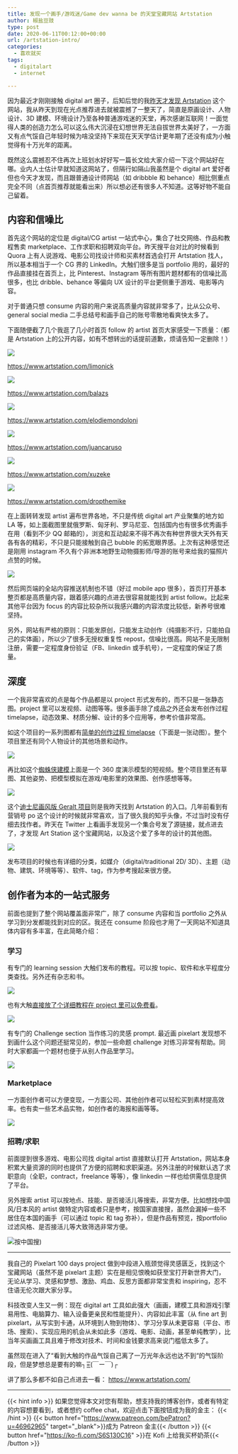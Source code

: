 ```yaml
---
title: 发现一个画手/游戏迷/Game dev wanna be 的天堂宝藏网站 Artstation
author: 椒盐豆豉
type: post
date: 2020-06-11T00:12:00+00:00
url: /artstation-intro/
categories:
  - 喜欢就买
tags:
  - digitalart
  - internet

---
```

因为最近才刚刚接触 digital art 圈子，后知后觉的我[昨天才发现 Artstation](https://www.douban.com/people/mfcndw/status/2986922377/) 这个网站，我从昨天到现在光点推荐进去就被震撼了一整天了，简直是原画设计、人物设计、3D 建模、环境设计乃至各种普通游戏迷的天堂，再次感谢互联网！一面觉得人类的创造力怎么可以这么伟大沉浸在幻想世界无法自拔世界太美好了，一方面又有点气馁自己年轻时候为啥没坚持下来现在天天学估计更年期了还没有成为小触觉得有十万光年的距离。

既然这么震撼忍不住再次上班划水好好写一篇长文给大家介绍一下这个网站好在哪。业内人士估计早就知道这网站了，但隔行如隔山我虽然是个 digital art 爱好者但也今天才发现，而且跟普通设计师网站（如 dribbble 和 behance）相比侧重点完全不同（点首页推荐就能看出来）所以想必还有很多人不知道。这等好物不能自己留着。

## 内容和信噪比

首先这个网站的定位是 digital/CG artist 一站式中心，集合了社交网络、作品和教程售卖 marketplace、工作求职和招聘双向平台。昨天搜平台对比的时候看到 Quora 上有人说游戏、电影公司找设计师和买素材首选会打开 Artstation 找人，所以基本相当于一个 CG 界的 LinkedIn。大触们很多是当 portfolio 用的，最好的作品直接挂在首页上，比 Pinterest、Instagram 等所有图片题材都有的信噪比高很多，也比 dribble、behance 等偏向 UX 设计的平台更侧重于游戏、电影等内容。

对于普通只想 consume 内容的用户来说高质量内容就非常多了，比从公众号、general social media 二手总结号和画手自己的账号零散地看爽快太多了。

下面随便截了几个我逛了几小时首页 follow 的 artist 首页大家感受一下质量：（都是 Artstation 上的公开内容，如有不想转出的话提前道歉，烦请告知一定删除！）

![](https://blog.douchi.space/wp-content/uploads/2020/12/Screen-Shot-2020-12-21-at-5.14.49-PM-1024x955.png)

https://www.artstation.com/limonick

![](https://blog.douchi.space/wp-content/uploads/2020/12/Screen-Shot-2020-12-21-at-5.15.21-PM-1024x981.png)

https://www.artstation.com/balazs

![](https://blog.douchi.space/wp-content/uploads/2020/12/Screen-Shot-2020-12-21-at-5.16.00-PM-1024x957.png)

https://www.artstation.com/elodiemondoloni

![](https://blog.douchi.space/wp-content/uploads/2020/12/Screen-Shot-2020-12-21-at-5.16.35-PM-1024x980.png)

https://www.artstation.com/juancaruso

![](https://blog.douchi.space/wp-content/uploads/2020/12/Screen-Shot-2020-12-21-at-5.17.37-PM-1024x992.png)

https://www.artstation.com/xuzeke

![](https://blog.douchi.space/wp-content/uploads/2020/12/Screen-Shot-2020-12-21-at-5.18.12-PM-1024x978.png)

https://www.artstation.com/dropthemike

在上面转转发现 artist 遍布世界各地，不只是传统 digital art 产业聚集的地方如 LA 等，如上面截图里就俄罗斯、匈牙利、罗马尼亚、包括国内也有很多优秀画手在用（看到不少 QQ 邮箱的），浏览和互动起来不得不再次有种世界很大天外有天各有各的精彩，不只是只能接触到自己 bubble 的拓宽眼界感。上次有这种感觉还是刚用 instagram 不久有个非洲本地野生动物摄影师/导游的账号来给我的猫照片点赞的时候。

![](https://blog.douchi.space/wp-content/uploads/2020/12/Screen-Shot-2020-12-21-at-5.19.41-PM-1024x978.png)

然后网页端的全站内容推送机制也不错（好过 mobile app 很多），首页打开基本整页都是高质量内容，跟着感兴趣的点进去很容易就能找到 artist follow。比起来其他平台因为 focus 的内容比较杂所以我感兴趣的内容浓度比较低，新养号很难坚持。

另外，网站有严格的原则：只能发原创，只能发主动创作（纯摄影不行，只能拍自己的实体画），所以少了很多无授权重复性 repost，信噪比很高。网站不是无限制注册，需要一定程度身份验证（FB、linkedin 或手机号），一定程度的保证了质量。

## 深度

一个我非常喜欢的点是每个作品都是以 project 形式发布的，而不只是一张静态图。project 里可以发视频、动图等等。很多画手除了成品之外还会发布创作过程 timelapse，动态效果、材质分解、设计的多个应用等，参考价值非常高。

如这个项目的一系列图都有[简单的创作过程 timelapse](https://www.artstation.com/artwork/GXAmBd)（下面是一张动图）。整个项目里还有同个人物设计的其他场景和动作。

![](https://blog.douchi.space/wp-content/uploads/2020/12/Screen-Shot-2020-12-21-at-5.20.25-PM-1024x972.png)

再比如这个[蜘蛛侠建模](https://www.artstation.com/artwork/xzeQ4m)上面是一个 360 度演示模型的短视频。整个项目里还有草图、其他姿势、把模型模拟在游戏/电影里的效果图、创作感想等等。

![](https://blog.douchi.space/wp-content/uploads/2020/12/Screen-Shot-2020-12-21-at-5.20.50-PM-1024x995.png)

这个[迪士尼画风版 Geralt 项目](https://www.artstation.com/artwork/GAgkB)则是我昨天找到 Artstation 的入口。几年前看到有营销号 po 这个设计的时候就非常喜欢，当了很久我的知乎头像，不过当时没有仔细去找作者。昨天在 Twitter 上看画手发现另一个集合号发了源链接，就点进去了，才发现 Art Station 这个宝藏网站，以及这个爱了多年的设计的其他图。

![](https://blog.douchi.space/wp-content/uploads/2020/12/Screen-Shot-2020-12-21-at-5.21.22-PM-1024x910.png)

发布项目的时候也有详细的分类，如媒介（digital/traditional 2D/ 3D）、主题（动物、建筑、环境等等）、软件、tag，作为参考搜起来很方便。

## 创作者为本的一站式服务

前面也提到了整个网站覆盖面非常广，除了 consume 内容和当 portfolio 之外从学习到分发都能找到对应的区。我还在 consume 阶段也才用了一天网站不知道具体内容有多丰富，在此简略介绍：

### 学习

有专门的 learning session 大触们发布的教程。可以按 topic、软件和水平程度分类查找。另外还有杂志和书。

![](https://blog.douchi.space/wp-content/uploads/2020/12/Screen-Shot-2020-12-21-at-5.21.46-PM-1021x1024.png)

也有大触[直接放了个详细教程在 project 里可以免费看](https://www.artstation.com/artwork/2xRrVB)。

![](https://blog.douchi.space/wp-content/uploads/2020/12/Screen-Shot-2020-12-21-at-5.22.13-PM-1024x926.png)

有专门的 Challenge section 当作练习的灵感 prompt. 最近画 pixelart 发现想不到画什么这个问题还挺常见的，参加一些命题 challenge 对练习非常有帮助。同时大家都画一个题材也便于从别人作品里学习。

![](https://blog.douchi.space/wp-content/uploads/2020/12/Screen-Shot-2020-12-21-at-5.22.25-PM-1024x781.png)

### Marketplace

一方面创作者可以方便变现，一方面公司、其他创作者可以轻松买到素材提高效率。也有卖一些艺术品实物，如创作者的海报和画等等。

![](https://blog.douchi.space/wp-content/uploads/2020/12/Screen-Shot-2020-12-21-at-5.22.44-PM-1024x1024.png)

### 招聘/求职

前面提到很多游戏、电影公司找 digital artist 直接默认打开 Artstation，网站本身积累大量资源的同时也提供了方便的招聘和求职渠道。另外注册的时候默认选了求职意向（全职，contract，freelance 等等），像 linkedin 一样也给供需信息提供了平台。

另外搜索 artist 可以按地点、技能、是否接活儿等搜索，非常方便。比如想找中国风/日本风的 artist 做特定内容或者只是参考，按国家直接搜，虽然会漏掉一些不居住在本国的画手（可以通过 topic 和 tag 弥补），但是作品有预览，按portfolio 过滤风格、是否接活儿等大致筛选非常方便。

![按中国搜](https://blog.douchi.space/wp-content/uploads/2020/12/Screen-Shot-2020-12-21-at-5.23.01-PM-1024x992.png))

---

我自己的 Pixelart 100 days project 做到中段进入瓶颈觉得灵感匮乏，找到这个宝藏网站（虽然不是 pixelart 主题）实在是相见恨晚如获至宝打开新世界大门，无论从学习、灵感和梦想、激励、鸡血、反思方面都非常宝贵和 inspiring，忍不住语无伦次跟大家分享。

科技改变人生又一例：现在 digital art 工具如此强大（画画，建模工具和游戏引擎易用性、电脑算力、输入设备更亲民和性能提升）、内容如此丰富（从 fine art 到 pixelart，从写实到卡通，从环境到人物到物体）、学习分享从未更容易（平台、市场、搜索）、实现应用的机会从未如此多（游戏、电影、动画，甚至单纯教学），比当年买画画工具且难于修改对技术、时间和金钱要求高来说门槛低太多了。

虽然现在进入了“看到大触的作品气馁自己离了一万光年永远也达不到“的气馁阶段，但是梦想总是要有的嘛┐=͟͟͞͞(￣ー￣)┌

讲了那么多都不如自己点进去一看： https://www.artstation.com/

---
{{< hint info >}}
如果您觉得本文对您有帮助，想支持我的博客创作，或者有特定的内容想要看到，或者想约 coffee chat，欢迎点击下面按钮成为我的金主：
{{< /hint >}}
{{< button href="https://www.patreon.com/bePatron?u=46962965" target="_blank">}}成为 Patreon 金主{{< /button >}}
{{< button href="https://ko-fi.com/S6S130C16" >}}在 Kofi 上给我买杯奶茶{{< /button >}}
